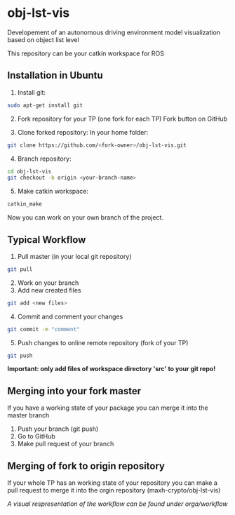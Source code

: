 # obj-lst-vis
Developement of an autonomous driving environment model visualization based on object list level

This repository can be your catkin workspace for ROS

## Installation in Ubuntu
1. Install git:
```bash
sudo apt-get install git
```
2. Fork repository for your TP (one fork for each TP)
Fork button on GitHub

3. Clone forked repository:
  In your home folder:
``` bash
git clone https://github.com/<fork-owner>/obj-lst-vis.git
```
4. Branch repository:
``` bash
cd obj-lst-vis
git checkout -b origin <your-branch-name>
```
5. Make catkin workspace:
``` bash
catkin_make
```
Now you can work on your own branch of the project. 

## Typical Workflow
1. Pull master (in your local git repository)
``` bash
git pull 
```
2. Work on your branch
3. Add new created files
``` bash
git add <new files>
```
4. Commit and comment your changes
``` bash
git commit -m "comment"
```
5. Push changes to online remote repository (fork of your TP)
``` bash
git push 
```
**Important: only add files of workspace directory 'src' to your git repo!**
  
## Merging into your fork master
If you have a working state of your package you can merge it into the master branch
1. Push your branch (git push)
2. Go to GitHub 
3. Make pull request of your branch

## Merging of fork to origin repository
If your whole TP has an working state of your repository you can make a pull request to merge it into the orgin repository (maxh-crypto/obj-lst-vis)

*A visual respresentation of the workflow can be found under orga/workflow*

